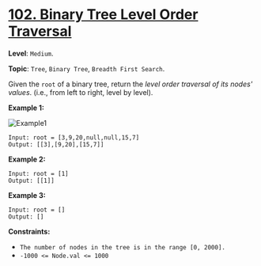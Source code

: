 # [102. Binary Tree Level Order Traversal](https://leetcode.com/problems/binary-tree-level-order-traversal/)

**Level**: `Medium`.

**Topic**: `Tree`, `Binary Tree`, `Breadth First Search`.

Given the `root` of a binary tree, return the _level order traversal of its nodes' values_. (i.e., from left to right, level by level).

**Example 1:**

![Example1](https://assets.leetcode.com/uploads/2021/02/19/tree1.jpg)

```
Input: root = [3,9,20,null,null,15,7]
Output: [[3],[9,20],[15,7]]
```

**Example 2:**

```
Input: root = [1]
Output: [[1]]
```

**Example 3:**

```
Input: root = []
Output: []
```

**Constraints:**

-   `The number of nodes in the tree is in the range [0, 2000].`
-   `-1000 <= Node.val <= 1000`
